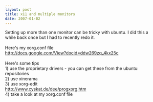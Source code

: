 ```yaml
---
layout: post
title: x11 and multiple monitors
date: 2007-01-02
---
```


Setting up more than one monitor can be tricky with ubuntu.  I did this a while back once but I had to recently redo it.<br /><br />Here's my xorg.conf file<br /><a href="http://docs.google.com/View?docid=ddw269zq_4kx25c">http://docs.google.com/View?docid=ddw269zq_4kx25c</a><br /><br />Here's some tips<br />1) use the proprietary drivers - you can get these from the ubuntu repositories<br />2) use xinerama<br />3) use xorg-edit<br /><a href="http://www.cyskat.de/dee/progxorg.htm">http://www.cyskat.de/dee/progxorg.htm</a><br />4) take a look at my xorg.conf file
